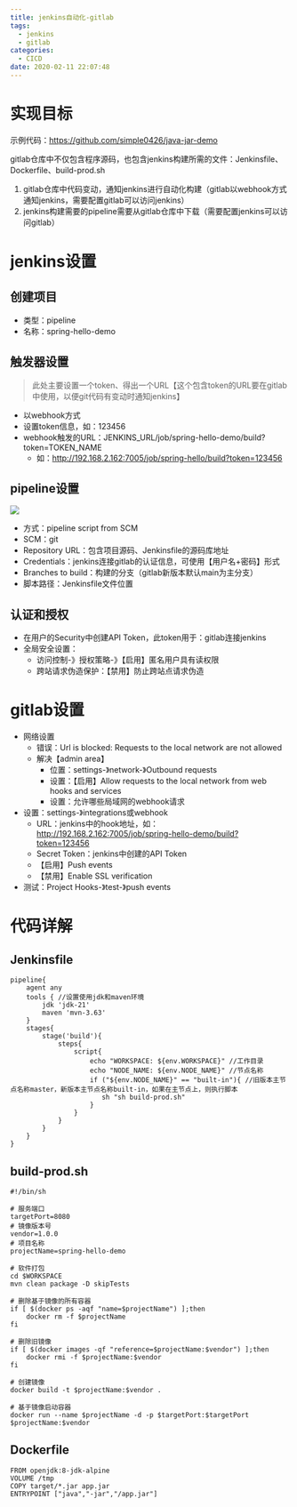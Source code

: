 ```yaml
---
title: jenkins自动化-gitlab
tags:
  - jenkins
  - gitlab
categories:
  - CICD
date: 2020-02-11 22:07:48
---
```


# 实现目标

示例代码：https://github.com/simple0426/java-jar-demo

gitlab仓库中不仅包含程序源码，也包含jenkins构建所需的文件：Jenkinsfile、Dockerfile、build-prod.sh

1. gitlab仓库中代码变动，通知jenkins进行自动化构建（gitlab以webhook方式通知jenkins，需要配置gitlab可以访问jenkins）
2. jenkins构建需要的pipeline需要从gitlab仓库中下载（需要配置jenkins可以访问gitlab）

# jenkins设置

## 创建项目

* 类型：pipeline
* 名称：spring-hello-demo

## 触发器设置

> 此处主要设置一个token、得出一个URL【这个包含token的URL要在gitlab中使用，以便git代码有变动时通知jenkins】

* 以webhook方式
* 设置token信息，如：123456
* webhook触发的URL：JENKINS_URL/job/spring-hello-demo/build?token=TOKEN_NAME
    - 如：http://192.168.2.162:7005/job/spring-hello/build?token=123456

## pipeline设置

![](https://simple0426-blog.oss-cn-beijing.aliyuncs.com/pipeline-scm.jpg)

* 方式：pipeline script from SCM
* SCM：git
* Repository URL：包含项目源码、Jenkinsfile的源码库地址
* Credentials：jenkins连接gitlab的认证信息，可使用【用户名+密码】形式
* Branches to build：构建的分支（gitlab新版本默认main为主分支）
* 脚本路径：Jenkinsfile文件位置

## 认证和授权

* 在用户的Security中创建API Token，此token用于：gitlab连接jenkins
* 全局安全设置：
    - 访问控制-》授权策略-》【启用】匿名用户具有读权限
    - 跨站请求伪造保护：【禁用】防止跨站点请求伪造

# gitlab设置
* 网络设置
    - 错误：Url is blocked: Requests to the local network are not allowed
    - 解决【admin area】
      + 位置：settings-》network-》Outbound requests
      + 设置：【启用】Allow requests to the local network from web hooks and services
      + 设置：允许哪些局域网的webhook请求
* 设置：settings-》integrations或webhook
    - URL：jenkins中的hook地址，如：http://192.168.2.162:7005/job/spring-hello-demo/build?token=123456
    - Secret Token：jenkins中创建的API Token
    - 【启用】Push events
    - 【禁用】Enable SSL verification
* 测试：Project Hooks-》test-》push events

# 代码详解
## Jenkinsfile
```
pipeline{
    agent any
    tools { //设置使用jdk和maven环境
        jdk 'jdk-21'
        maven 'mvn-3.63'
    }
    stages{
        stage('build'){
            steps{
                script{
                    echo "WORKSPACE: ${env.WORKSPACE}" //工作目录
                    echo "NODE_NAME: ${env.NODE_NAME}" //节点名称
                    if ("${env.NODE_NAME}" == "built-in"){ //旧版本主节点名称master，新版本主节点名称built-in，如果在主节点上，则执行脚本
                       sh "sh build-prod.sh"
                    }
                }
            }
        }
    }
}
```
## build-prod.sh
```
#!/bin/sh

# 服务端口
targetPort=8080
# 镜像版本号
vendor=1.0.0
# 项目名称
projectName=spring-hello-demo

# 软件打包
cd $WORKSPACE
mvn clean package -D skipTests

# 删除基于镜像的所有容器
if [ $(docker ps -aqf "name=$projectName") ];then 
    docker rm -f $projectName
fi

# 删除旧镜像
if [ $(docker images -qf "reference=$projectName:$vendor") ];then 
    docker rmi -f $projectName:$vendor
fi
 
# 创建镜像
docker build -t $projectName:$vendor .
 
# 基于镜像启动容器
docker run --name $projectName -d -p $targetPort:$targetPort $projectName:$vendor
```
## Dockerfile
```
FROM openjdk:8-jdk-alpine
VOLUME /tmp
COPY target/*.jar app.jar
ENTRYPOINT ["java","-jar","/app.jar"]
```
